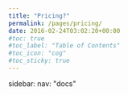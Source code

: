 ```yaml
---
title: "Pricing?"
permalink: /pages/pricing/
date: 2016-02-24T03:02:20+00:00
#toc: true
#toc_label: "Table of Contents"
#toc_icon: "cog"
#toc_sticky: true
---
```


sidebar:
  nav: "docs"
